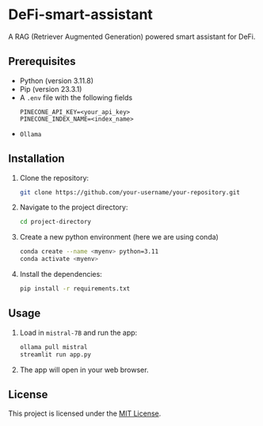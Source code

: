 # DeFi-smart-assistant

A RAG (Retriever Augmented Generation) powered smart assistant for DeFi.

## Prerequisites

- Python (version 3.11.8)
- Pip (version 23.3.1)
- A `.env` file with the following fields
    ```text
    PINECONE_API_KEY=<your_api_key>
    PINECONE_INDEX_NAME=<index_name>
- `Ollama`

## Installation

1. Clone the repository:

    ```bash
    git clone https://github.com/your-username/your-repository.git
    ```

2. Navigate to the project directory:

    ```bash
    cd project-directory
    ```

3. Create a new python environment (here we are using conda)

    ```bash
    conda create --name <myenv> python=3.11
    conda activate <myenv>
    ```

4. Install the dependencies:

    ```bash
    pip install -r requirements.txt
    ```

## Usage

1. Load in `mistral-7B` and run the app:

    ```bash
    ollama pull mistral
    streamlit run app.py
    ```

2. The app will open in your web browser.

## License

This project is licensed under the [MIT License](LICENSE).
 

